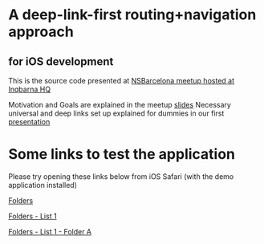 # A deep-link-first routing+navigation approach
## for iOS development

This is the source code presented at [NSBarcelona meetup hosted at Inqbarna HQ](https://www.meetup.com/nsbarcelona/events/259472544/)

Motivation and Goals are explained in the meetup [slides](https://docs.google.com/presentation/d/15vC_VMdF1eHoxv9DyQCV9udcifYC77C1liMmocFQFNg/edit?usp=sharing)
Necessary universal and deep links set up explained for dummies in our first [presentation](https://docs.google.com/presentation/d/17dTpiKFiDvLjGNvnR3ngBKsxVaYC8xKnTU4hlwcSmCA/edit?usp=sharing)


# Some links to test the application

Please try opening these links below from iOS Safari (with the demo application installed)

[Folders](https://inqbarna.firebaseapp.com/routingnotes/)

[Folders - List 1](https://inqbarna.firebaseapp.com/routingnotes/1)

[Folders - List 1 - Folder A](https://inqbarna.firebaseapp.com/routingnotes/1/A)

